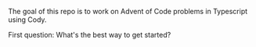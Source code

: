 The goal of this repo is to work on Advent of Code problems in Typescript using Cody.

First question: What's the best way to get started?
